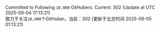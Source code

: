 Committed to Following `10,000` GitHubers. Current: <!-- FOLLOWING_COUNT -->302<!-- FOLLOWING_COUNT --> (Update at UTC <!-- LAST_UPDATED -->2025-09-04 17:13:21<!-- LAST_UPDATED -->)<br>
致力于关注`10,000`个GitHuber。当前：<!-- FOLLOWING_COUNT -->302<!-- FOLLOWING_COUNT --> (更新于北京时间 <!-- LAST_UPDATED_CST -->2025-09-05 01:13:21<!-- LAST_UPDATED_CST -->)
